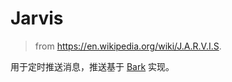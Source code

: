 # Jarvis

> from <https://en.wikipedia.org/wiki/J.A.R.V.I.S>.

用于定时推送消息，推送基于 [Bark](https://github.com/Finb/Bark) 实现。
